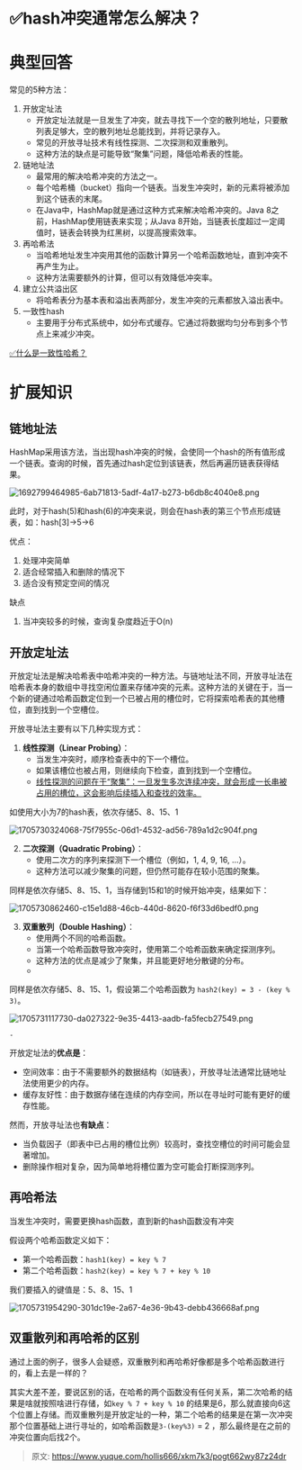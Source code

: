 # ✅hash冲突通常怎么解决？

# 典型回答


常见的5种方法：

1. 开放定址法
    - 开放定址法就是一旦发生了冲突，就去寻找下一个空的散列地址，只要散列表足够大，空的散列地址总能找到，并将记录存入。
    - 常见的开放寻址技术有线性探测、二次探测和双重散列。
    - 这种方法的缺点是可能导致“聚集”问题，降低哈希表的性能。
2. 链地址法
    - 最常用的解决哈希冲突的方法之一。
    - 每个哈希桶（bucket）指向一个链表。当发生冲突时，新的元素将被添加到这个链表的末尾。
    - 在Java中，HashMap就是通过这种方式来解决哈希冲突的。Java 8之前，HashMap使用链表来实现；从Java 8开始，当链表长度超过一定阈值时，链表会转换为红黑树，以提高搜索效率。
3. 再哈希法
    - 当哈希地址发生冲突用其他的函数计算另一个哈希函数地址，直到冲突不再产生为止。
    - 这种方法需要额外的计算，但可以有效降低冲突率。
4. 建立公共溢出区
    - 将哈希表分为基本表和溢出表两部分，发生冲突的元素都放入溢出表中。
5. 一致性hash
    - 主要用于分布式系统中，如分布式缓存。它通过将数据均匀分布到多个节点上来减少冲突。



[✅什么是一致性哈希？](https://www.yuque.com/hollis666/xkm7k3/hgx0twgg4t7nqg6v)



# 扩展知识
## 链地址法
HashMap采用该方法，当出现hash冲突的时候，会使同一个hash的所有值形成一个链表。查询的时候，首先通过hash定位到该链表，然后再遍历链表获得结果。



![1692799464985-6ab71813-5adf-4a17-b273-b6db8c4040e8.png](./img/2u_WF6S70Lm8p4ft/1692799464985-6ab71813-5adf-4a17-b273-b6db8c4040e8-475402.png)



此时，对于hash(5)和hash(6)的冲突来说，则会在hash表的第三个节点形成链表，如：hash[3]->5->6



优点：

1. 处理冲突简单
2. 适合经常插入和删除的情况下
3. 适合没有预定空间的情况

缺点

1. 当冲突较多的时候，查询复杂度趋近于O(n)

## 开放定址法
开放定址法是解决哈希表中哈希冲突的一种方法。与链地址法不同，开放寻址法在哈希表本身的数组中寻找空闲位置来存储冲突的元素。这种方法的关键在于，当一个新的键通过哈希函数定位到一个已被占用的槽位时，它将探索哈希表的其他槽位，直到找到一个空槽位<font style="color:rgb(55, 65, 81);">。</font>

<font style="color:rgb(55, 65, 81);"></font>

开放寻址法主要有以下几种实现方式：

1. **线性探测（Linear Probing）**：
    - 当发生冲突时，顺序检查表中的下一个槽位。
    - 如果该槽位也被占用，则继续向下检查，直到找到一个空槽位。
    - <u>线性探测的问题在于“聚集”：一旦发生多次连续冲突，就会形成一长串被占用的槽位，这会影响后续插入和查找的效率。</u>



如使用大小为7的hash表，依次存储5、8、15、1

![1705730324068-75f7955c-06d1-4532-ad56-789a1d2c904f.png](./img/2u_WF6S70Lm8p4ft/1705730324068-75f7955c-06d1-4532-ad56-789a1d2c904f-513364.png)



2. **二次探测（Quadratic Probing）**：
    - 使用二次方的序列来探测下一个槽位（例如，1, 4, 9, 16, ...）。
    - 这种方法可以减少聚集的问题，但仍然可能存在较小范围的聚集。



同样是依次存储5、8、15、1，当存储到15和1的时候开始冲突，结果如下：

![1705730862460-c15e1d88-46cb-440d-8620-f6f33d6bedf0.png](./img/2u_WF6S70Lm8p4ft/1705730862460-c15e1d88-46cb-440d-8620-f6f33d6bedf0-028747.png)



3. **双重散列（Double Hashing）**：
    - 使用两个不同的哈希函数。
    - 当第一个哈希函数导致冲突时，使用第二个哈希函数来确定探测序列。
    - 这种方法的优点是减少了聚集，并且能更好地分散键的分布。
    - 

同样是依次存储5、8、15、1，假设第二个哈希函数为 `hash2(key) = 3 - (key % 3)`。



![1705731117730-da027322-9e35-4413-aadb-fa5fecb27549.png](./img/2u_WF6S70Lm8p4ft/1705731117730-da027322-9e35-4413-aadb-fa5fecb27549-050381.png)

    - 

开放定址法的**优点是**：

+ 空间效率：由于不需要额外的数据结构（如链表），开放寻址法通常比链地址法使用更少的内存。
+ 缓存友好性：由于数据存储在连续的内存空间，所以在寻址时可能有更好的缓存性能。



然而，开放寻址法也**有缺点**：



+ 当负载因子（即表中已占用的槽位比例）较高时，查找空槽位的时间可能会显著增加。
+ 删除操作相对复杂，因为简单地将槽位置为空可能会打断探测序列。



## 再哈希法
当发生冲突时，需要更换hash函数，直到新的hash函数没有冲突



假设两个哈希函数定义如下：

+ 第一个哈希函数：`hash1(key) = key % 7`
+ 第二个哈希函数：`hash2(key) = key % 7 + key % 10`

我们要插入的键值是：5、8、15、1

![1705731954290-301dc19e-2a67-4e36-9b43-debb436668af.png](./img/2u_WF6S70Lm8p4ft/1705731954290-301dc19e-2a67-4e36-9b43-debb436668af-316826.png)





## **双重散列和再哈希的区别**


通过上面的例子，很多人会疑惑，双重散列和再哈希好像都是多个哈希函数进行的，看上去是一样的？



其实大差不差，要说区别的话，在哈希的两个函数没有任何关系，第二次哈希的结果是啥就按照啥进行存储，如`key % 7 + key % 10` 的结果是6，那么就直接向6这个位置上存储。而双重散列是开放定址的一种，第二个哈希的结果是在第一次冲突那个位置基础上进行寻址的，如哈希函数是`3-(key%3)` = 2 ，那么最终是在之前的冲突位置向后找2个。





> 原文: <https://www.yuque.com/hollis666/xkm7k3/pogt662wy87z24dr>